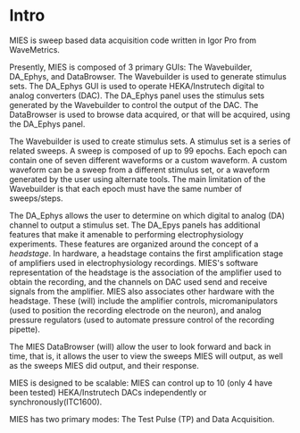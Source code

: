 # Intro

MIES is sweep based data acquisition code written in Igor Pro from WaveMetrics.

Presently, MIES is composed of 3 primary GUIs: The Wavebuilder, DA_Ephys, and
DataBrowser. The Wavebuilder is used to generate stimulus sets. The DA_Ephys
GUI is used to operate HEKA/Instrutech digital to analog converters (DAC). The
DA_Ephys panel uses the stimulus sets generated by the Wavebuilder to control
the output of the DAC. The DataBrowser is used to browse data acquired, or that
will be acquired, using the DA_Ephys panel.

The Wavebuilder is used to create stimulus sets. A stimulus set is a series of
related sweeps. A sweep is composed of up to 99 epochs. Each epoch can contain
one of seven different waveforms or a custom waveform. A custom waveform can be
a sweep from a different stimulus set, or a waveform generated by the user
using alternate tools. The main limitation of the Wavebuilder is that each
epoch must have the same number of sweeps/steps.

The DA_Ephys allows the user to determine on which digital to analog (DA)
channel to output a stimulus set. The DA_Epys panels has additional features
that make it amenable to performing electrophysiology experiments. These
features are organized around the concept of a *headstage*. In hardware, a
headstage contains the first amplification stage of amplifiers used in
electrophysiology recordings. MIES's software representation of the headstage
is the association of the amplifier used to obtain the recording, and the
channels on DAC used send and receive signals from the amplifier. MIES also
associates other hardware with the headstage. These (will) include the
amplifier controls, micromanipulators (used to position the recording electrode
on the neuron), and analog pressure regulators (used to automate pressure
control of the recording pipette).

The MIES DataBrowser (will) allow the user to look forward and back in time,
that is, it allows the user to view the sweeps MIES will output, as well as the
sweeps MIES did output, and their response.

MIES is designed to be scalable: MIES can control up to 10 (only 4 have been
tested) HEKA/Instrutech DACs independently or synchronously(ITC1600).

MIES has two primary modes: The Test Pulse (TP) and Data Acquisition.
